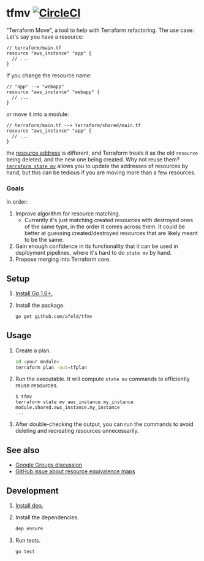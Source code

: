 # tfmv [![CircleCI](https://circleci.com/gh/afeld/tfmv.svg?style=svg)](https://circleci.com/gh/afeld/tfmv)

"Terraform Move", a tool to help with Terraform refactoring. The use case: Let's say you have a resource:

```hcl
// terraform/main.tf
resource "aws_instance" "app" {
  // ...
}
```

If you change the resource name:

```hcl
// "app" --> "webapp"
resource "aws_instance" "webapp" {
  // ...
}
```

or move it into a module:

```hcl
// terraform/main.tf --> terraform/shared/main.tf
resource "aws_instance" "app" {
  // ...
}
```

the [resource address](https://www.terraform.io/docs/internals/resource-addressing.html) is different, and Terraform treats it as the old `resource` being deleted, and the new one being created. Why not reuse them? [`terraform state mv`](https://www.terraform.io/docs/commands/state/mv.html) allows you to update the addresses of resources by hand, but this can be tedious if you are moving more than a few resources.

### Goals

In order:

1. Improve algorithm for resource matching.
    * Currently it's just matching created resources with destroyed ones of the same type, in the order it comes across them. It could be better at guessing created/destroyed resources that are likely meant to be the same.
1. Gain enough confidence in its functionality that it can be used in deployment pipelines, where it's hard to do `state mv` by hand.
1. Propose merging into Terraform core.

## Setup

1. [Install Go 1.6+.](https://golang.org/doc/install)
1. Install the package.

    ```sh
    go get github.com/afeld/tfmv
    ```

## Usage

1. Create a plan.

    ```sh
    cd <your module>
    terraform plan -out=tfplan
    ```

1. Run the executable. It will compute `state mv` commands to efficiently reuse resources.

    ```
    $ tfmv
    terraform state mv aws_instance.my_instance module.shared.aws_instance.my_instance
    ...
    ```

1. After double-checking the output, you can run the commands to avoid deleting and recreating resources unnecessarily.

## See also

* [Google Groups discussion](https://groups.google.com/forum/#!topic/terraform-tool/CE2ScmDBTIE)
* [GitHub issue about resource equivalence maps](https://github.com/hashicorp/terraform/issues/9048)

## Development

1. [Install dep.](https://github.com/golang/dep#setup)
1. Install the dependencies.

    ```sh
    dep ensure
    ```

1. Run tests.

    ```sh
    go test
    ```
